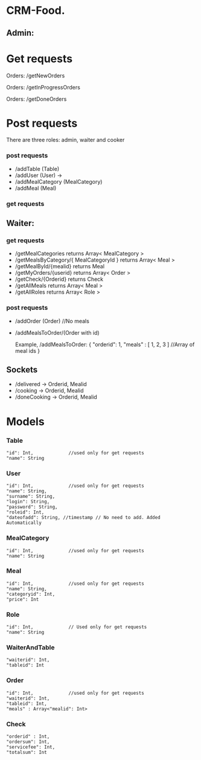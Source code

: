 # CRM-Food. 

## Admin: 

# Get requests

Orders:       /getNewOrders

Orders:       /getInProgressOrders

Orders:       /getDoneOrders

# Post requests
There are three roles: admin, waiter and cooker 

### post requests
 * /addTable  (Table)   
 * /addUser (User) -> 
 * /addMealCategory (MealCategory)  
 * /addMeal (Meal)      

 
 ### get requests
  
## Waiter:

 ### get requests
  * /getMealCategories returns Array< MealCategory >
  * /getMealsByCategory/{ MealCategoryId }  returns Array< Meal >
  * /getMealById/{mealid} returns Meal
  * /getMyOrders/{userid} returns Array< Order > 
  * /getCheck/{Orderid} returns Check
  * /getAllMeals returns Array< Meal >
  * /getAllRoles returns Array< Role >
  
 ### post requests
  * /addOrder (Order)              //No meals
  * /addMealsToOrder/(Order with id) 
  
    Example, /addMealsToOrder: 
       {
          "orderid": 1,
          "meals" : [ 1, 2, 3 ]   //Array of meal ids
       }
       
        
  
## Sockets
  * /delivered
    -> Orderid, Mealid 
  * /cooking
    -> Orderid, Mealid
  * /doneCooking
    -> Orderid, Mealid
    
# Models
 
### Table
    "id": Int,             //used only for get requests
    "name": String
    
 ### User
    "id": Int,             //used only for get requests
    "name": String,    
    "surname": String,
    "login": String,
    "password": String,
    "roleid": Int,
    "dateofadd": String, //timestamp // No need to add. Added Automatically
    
 ### MealCategory
    "id": Int,             //used only for get requests
    "name": String
    
 ### Meal
    "id": Int,             //used only for get requests
    "name": String,
    "categoryid": Int,
    "price": Int
    
### Role
    "id": Int,             // Used only for get requests
    "name": String
    
### WaiterAndTable
    "waiterid": Int,
    "tableid": Int
    
### Order
    "id": Int,             //used only for get requests
    "waiterid": Int,
    "tableid": Int,
    "meals" : Array<"mealid": Int>
    
### Check
    "orderid" : Int,
    "ordersum": Int,
    "servicefee": Int,
    "totalsum": Int
  
